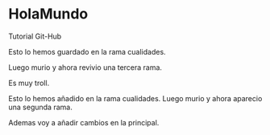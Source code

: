 # HolaMundo

Tutorial Git-Hub


Esto lo hemos guardado en la rama cualidades.

Luego murio y ahora revivio una tercera rama.

Es muy troll.


Esto lo hemos añadido en la rama cualidades.
Luego murio y ahora aparecio una segunda rama.

Ademas voy a añadir cambios en la principal.


